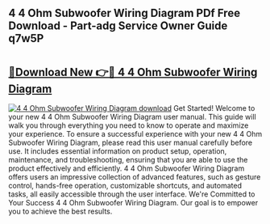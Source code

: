 ## 4 4 Ohm Subwoofer Wiring Diagram PDf Free Download - Part-adg Service Owner Guide q7w5P

# <h2><a href="http://dfseuab.blite.top/?on=4+4+Ohm+Subwoofer+Wiring+Diagram">🔗Download New 👉🔴 4 4 Ohm Subwoofer Wiring Diagram</a></h2>

[![4 4 Ohm Subwoofer Wiring Diagram download](https://i.imgur.com/lujVjoI.png)](http://dfseuab.blite.top/?on=4+4+Ohm+Subwoofer+Wiring+Diagram)
Get Started! Welcome to your new 4 4 Ohm Subwoofer Wiring Diagram user manual. This guide will walk you through everything you need to know to operate and maximize your experience. To ensure a successful experience with your new 4 4 Ohm Subwoofer Wiring Diagram, please read this user manual carefully before use. It includes essential information on product setup, operation, maintenance, and troubleshooting, ensuring that you are able to use the product effectively and efficiently. 4 4 Ohm Subwoofer Wiring Diagram offers users an impressive collection of advanced features, such as gesture control, hands-free operation, customizable shortcuts, and automated tasks, all easily accessible through the user interface. We're Committed to Your Success 4 4 Ohm Subwoofer Wiring Diagram. Our goal is to empower you to achieve the best results.
